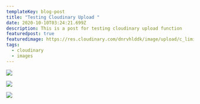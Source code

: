 ```yaml
---
templateKey: blog-post
title: "Testing Cloudinary Upload "
date: 2020-10-10T03:24:21.699Z
description: This is a post for testing cloudinary upload function
featuredpost: true
featuredimage: https://res.cloudinary.com/dnrvhlddk/image/upload/c_limit,q_80,w_2000/v1602299325/samples/cloudinary-logo-vector.svg
tags:
  - cloudinary
  - images
---
```

![](https://res.cloudinary.com/dnrvhlddk/image/upload/c_limit,q_80,w_2000/v1602299378/samples/landscapes/beach-boat.jpg)

![](https://res.cloudinary.com/dnrvhlddk/image/upload/c_limit,q_80,w_2000/v1602299341/samples/landscapes/girl-urban-view.jpg)

![](https://res.cloudinary.com/dnrvhlddk/image/upload/c_limit,q_80,w_2000/v1602299371/samples/people/bicycle.jpg)